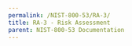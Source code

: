 ```yaml
---
permalink: /NIST-800-53/RA-3/
title: RA-3 - Risk Assessment
parent: NIST-800-53 Documentation
---
```

